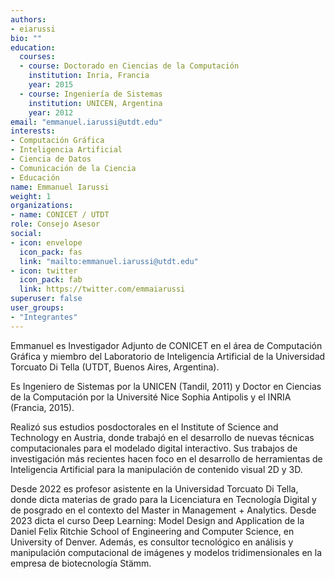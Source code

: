 ```yaml
---
authors:
- eiarussi
bio: ""
education:
  courses:
  - course: Doctorado en Ciencias de la Computación
    institution: Inria, Francia
    year: 2015
  - course: Ingeniería de Sistemas
    institution: UNICEN, Argentina
    year: 2012
email: "emmanuel.iarussi@utdt.edu"
interests:
- Computación Gráfica
- Inteligencia Artificial
- Ciencia de Datos
- Comunicación de la Ciencia
- Educación
name: Emmanuel Iarussi
weight: 1
organizations:
- name: CONICET / UTDT
role: Consejo Asesor
social:
- icon: envelope
  icon_pack: fas
  link: "mailto:emmanuel.iarussi@utdt.edu"
- icon: twitter
  icon_pack: fab
  link: https://twitter.com/emmaiarussi
superuser: false
user_groups:
- "Integrantes"
---
```


Emmanuel es Investigador Adjunto de CONICET en el área de Computación Gráfica y miembro del Laboratorio de Inteligencia Artificial de la Universidad Torcuato Di Tella (UTDT, Buenos Aires, Argentina). 

Es Ingeniero de Sistemas por la UNICEN (Tandil, 2011) y Doctor en Ciencias de la Computación por la Université Nice Sophia Antipolis y el INRIA (Francia, 2015). 

Realizó sus estudios posdoctorales en el Institute of Science and Technology en Austria, donde trabajó en el desarrollo de nuevas técnicas computacionales para el modelado digital interactivo. Sus trabajos de investigación más recientes hacen foco en el desarrollo de herramientas de Inteligencia Artificial para la manipulación de contenido visual 2D y 3D.

Desde 2022 es profesor asistente en la Universidad Torcuato Di Tella, donde dicta materias de grado para la Licenciatura en Tecnología Digital y de posgrado en el contexto del Master in Management + Analytics. Desde 2023 dicta el curso Deep Learning: Model Design and Application de la Daniel Felix Ritchie School of Engineering and Computer Science, en University of Denver. Además, es consultor tecnológico en análisis y manipulación computacional de imágenes y modelos tridimensionales en la empresa de biotecnología Stämm.
